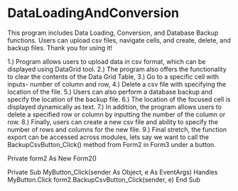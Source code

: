# DataLoadingAndConversion

This program includes Data Loading, Conversion, and Database Backup functions. Users can upload csv files, navigate cells, and create, delete, and backup files. Thank you for using it!

1.) Program allows users to upload data in csv format, which can be displayed using DataGrid tool. 
2.) The program also offers the functionality to clear the contents of the Data Grid Table, 
3.) Go to a specific cell with inputs- number of column and row, 
4.) Delete a csv file with specifying the location of the file. 
5.) Users can also perform a database backup and specify the location of the backup file. 
6.) The location of the focused cell is displayed dynamically as text. 
7.) In addition, the program allows users to delete a specified row or column by inputting the number of the column or row. 
8.) Finally, users can create a new csv file and ability to specify the number of rows and columns for the new file.
9.) Final stretch, the function export can be accessed across modules, lets say we want to call the BackupCsvButton_Click() method from Form2 in Form3 under a button.

Private form2 As New Form2()

Private Sub MyButton_Click(sender As Object, e As EventArgs) Handles MyButton.Click
    form2.BackupCsvButton_Click(sender, e)
End Sub
